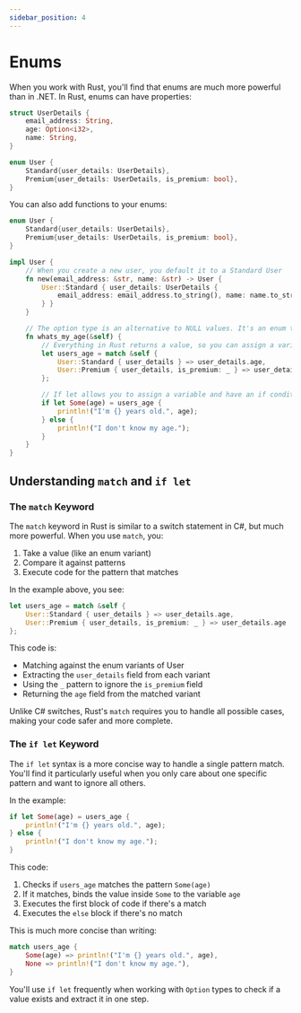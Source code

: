 ```yaml
---
sidebar_position: 4
---
```


# Enums

When you work with Rust, you'll find that enums are much more powerful than in .NET. In Rust, enums can have properties:

```rs
struct UserDetails {
    email_address: String,
    age: Option<i32>,
    name: String,
}

enum User {
    Standard{user_details: UserDetails},
    Premium{user_details: UserDetails, is_premium: bool},
}
```

You can also add functions to your enums:

```rs
enum User {
    Standard{user_details: UserDetails},
    Premium{user_details: UserDetails, is_premium: bool},
}

impl User {
    // When you create a new user, you default it to a Standard User
    fn new(email_address: &str, name: &str) -> User {
        User::Standard { user_details: UserDetails {
            email_address: email_address.to_string(), name: name.to_string(), age: None
        } }
    }

    // The option type is an alternative to NULL values. It's an enum that has type Some(T) or None
    fn whats_my_age(&self) {
        // Everything in Rust returns a value, so you can assign a variable to the result of a match
        let users_age = match &self {
            User::Standard { user_details } => user_details.age,
            User::Premium { user_details, is_premium: _ } => user_details.age
        };

        // If let allows you to assign a variable and have an if condition in a single line
        if let Some(age) = users_age {
            println!("I'm {} years old.", age);
        } else {  
            println!("I don't know my age.");
        } 
    }
}
```

## Understanding `match` and `if let`

### The `match` Keyword

The `match` keyword in Rust is similar to a switch statement in C#, but much more powerful. When you use `match`, you:

1. Take a value (like an enum variant)
2. Compare it against patterns
3. Execute code for the pattern that matches

In the example above, you see:

```rs
let users_age = match &self {
    User::Standard { user_details } => user_details.age,
    User::Premium { user_details, is_premium: _ } => user_details.age
};
```

This code is:
- Matching against the enum variants of User
- Extracting the `user_details` field from each variant
- Using the `_` pattern to ignore the `is_premium` field
- Returning the `age` field from the matched variant

Unlike C# switches, Rust's `match` requires you to handle all possible cases, making your code safer and more complete.

### The `if let` Keyword

The `if let` syntax is a more concise way to handle a single pattern match. You'll find it particularly useful when you only care about one specific pattern and want to ignore all others.

In the example:

```rs
if let Some(age) = users_age {
    println!("I'm {} years old.", age);
} else {  
    println!("I don't know my age.");
} 
```

This code:
1. Checks if `users_age` matches the pattern `Some(age)`
2. If it matches, binds the value inside `Some` to the variable `age`
3. Executes the first block of code if there's a match
4. Executes the `else` block if there's no match

This is much more concise than writing:

```rs
match users_age {
    Some(age) => println!("I'm {} years old.", age),
    None => println!("I don't know my age."),
}
```

You'll use `if let` frequently when working with `Option` types to check if a value exists and extract it in one step.
